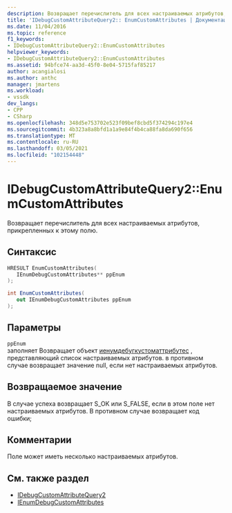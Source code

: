 ```yaml
---
description: Возвращает перечислитель для всех настраиваемых атрибутов, прикрепленных к этому полю.
title: 'IDebugCustomAttributeQuery2:: EnumCustomAttributes | Документация Майкрософт'
ms.date: 11/04/2016
ms.topic: reference
f1_keywords:
- IDebugCustomAttributeQuery2::EnumCustomAttributes
helpviewer_keywords:
- IDebugCustomAttributeQuery2::EnumCustomAttributes
ms.assetid: 94bfce74-aa3d-45f0-8e04-5715faf85217
author: acangialosi
ms.author: anthc
manager: jmartens
ms.workload:
- vssdk
dev_langs:
- CPP
- CSharp
ms.openlocfilehash: 348d5e753702e523f09bef8cbd5f374294c197e4
ms.sourcegitcommit: 4b323a8a8bfd1a1a9e84f4b4ca88fa8da690f656
ms.translationtype: MT
ms.contentlocale: ru-RU
ms.lasthandoff: 03/05/2021
ms.locfileid: "102154448"
---
```

# <a name="idebugcustomattributequery2enumcustomattributes"></a>IDebugCustomAttributeQuery2::EnumCustomAttributes
Возвращает перечислитель для всех настраиваемых атрибутов, прикрепленных к этому полю.

## <a name="syntax"></a>Синтаксис

```cpp
HRESULT EnumCustomAttributes( 
   IEnumDebugCustomAttributes** ppEnum
);
```

```csharp
int EnumCustomAttributes(
   out IEnumDebugCustomAttributes ppEnum
);
```

## <a name="parameters"></a>Параметры
`ppEnum`\
заполняет Возвращает объект [иенумдебугкустоматтрибутес](../../../extensibility/debugger/reference/ienumdebugcustomattributes.md) , представляющий список настраиваемых атрибутов. в противном случае возвращает значение null, если нет настраиваемых атрибутов.

## <a name="return-value"></a>Возвращаемое значение
 В случае успеха возвращает S_OK или S_FALSE, если в этом поле нет настраиваемых атрибутов. В противном случае возвращает код ошибки;

## <a name="remarks"></a>Комментарии
 Поле может иметь несколько настраиваемых атрибутов.

## <a name="see-also"></a>См. также раздел
- [IDebugCustomAttributeQuery2](../../../extensibility/debugger/reference/idebugcustomattributequery2.md)
- [IEnumDebugCustomAttributes](../../../extensibility/debugger/reference/ienumdebugcustomattributes.md)
